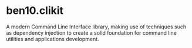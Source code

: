 ben10.clikit
===========

A modern Command Line Interface library, making use of techniques such as dependency injection to
create a solid foundation for command line utilities and applications development. 